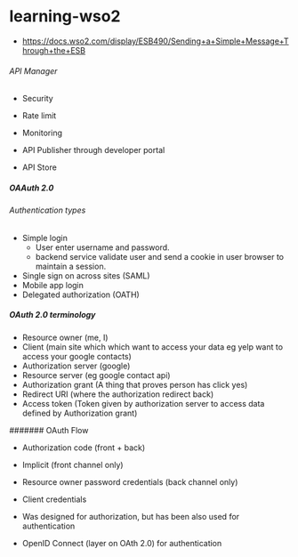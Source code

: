 # learning-wso2

* https://docs.wso2.com/display/ESB490/Sending+a+Simple+Message+Through+the+ESB

###### API Manager

* Security
* Rate limit
* Monitoring


* API Publisher through developer portal
* API Store


##### OAAuth 2.0

###### Authentication types

* Simple login
   * User enter username and password.
   * backend service validate user and send a cookie in user browser to maintain a session.
* Single sign on across sites (SAML)
* Mobile app login
* Delegated authorization (OATH)


##### OAuth 2.0 terminology

* Resource owner (me, I)
* Client (main site which  which want to access your data eg yelp want to access your google contacts)
* Authorization server (google)
* Resource server (eg google contact api)
* Authorization grant (A thing that proves person has click yes)
* Redirect URI (where the authorization redirect back)
* Access token (Token given by authorization server to access data defined by Authorization grant)

####### OAuth Flow

* Authorization code (front + back)
* Implicit (front channel only)
* Resource owner password credentials (back channel only)
* Client credentials

* Was designed for authorization, but has been also used for authentication
* OpenID Connect (layer on OAth 2.0) for authentication



